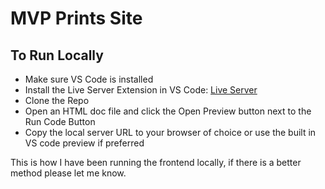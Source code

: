 # MVP Prints Site

## To Run Locally

- Make sure VS Code is installed
- Install the Live Server Extension in VS Code: [Live Server](https://marketplace.visualstudio.com/items?itemName=ritwickdey.LiveServer)
- Clone the Repo
- Open an HTML doc file and click the Open Preview button next to the Run Code Button
- Copy the local server URL to your browser of choice or use the built in VS code preview if preferred

This is how I have been running the frontend locally, if there is a better method please let me know.